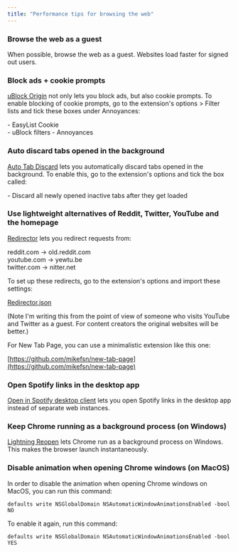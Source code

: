 ```yaml
---
title: "Performance tips for browsing the web"
---
```


### Browse the web as a guest

When possible, browse the web as a guest. Websites load faster for signed out users.

### Block ads + cookie prompts

[uBlock Origin](https://chrome.google.com/webstore/detail/ublock-origin/cjpalhdlnbpafiamejdnhcphjbkeiagm) not only lets you block ads, but also cookie prompts. To enable blocking of cookie prompts, go to the extension's options > Filter lists and tick these boxes under Annoyances:

\- EasyList Cookie  
\- uBlock filters - Annoyances

### Auto discard tabs opened in the background

[Auto Tab Discard](https://chrome.google.com/webstore/detail/auto-tab-discard/jhnleheckmknfcgijgkadoemagpecfol) lets you automatically discard tabs opened in the background. To enable this, go to the extension's options and tick the box called:

\- Discard all newly opened inactive tabs after they get loaded

### Use lightweight alternatives of Reddit, Twitter, YouTube and the homepage

[Redirector](https://chrome.google.com/webstore/detail/redirector/ocgpenflpmgnfapjedencafcfakcekcd) lets you redirect requests from:

reddit.com -> old.reddit.com  
youtube.com -> yewtu.be  
twitter.com -> nitter.net

To set up these redirects, go to the extension's options and import these settings:

[Redirector.json](https://gist.githubusercontent.com/mikefsn/e28c1a6f910dcaf6bceada4e414a16ed/raw/122578be478309fb3cba023c37173b62abf97f3e/Redirector.json)

(Note I'm writing this from the point of view of someone who visits YouTube and Twitter as a guest. For content creators the original websites will be better.)

For New Tab Page, you can use a minimalistic extension like this one:

[https://github.com/mikefsn/new-tab-page](https://github.com/mikefsn/new-tab-page)

### Open Spotify links in the desktop app

[Open in Spotify desktop client](https://chrome.google.com/webstore/detail/open-in-spotify-desktop-c/okkdbmdhpgmajopdpmflkldkemcldnjd) lets you open Spotify links in the desktop app instead of separate web instances.

### Keep Chrome running as a background process (on Windows)

[Lightning Reopen](https://chrome.google.com/webstore/detail/lightning-reopen/ahphokgmcecbjeipkfkamcdmemghkaph) lets Chrome run as a background process on Windows. This makes the browser launch instantaneously.

### Disable animation when opening Chrome windows (on MacOS)

In order to disable the animation when opening Chrome windows on MacOS, you can run this command:

```
defaults write NSGlobalDomain NSAutomaticWindowAnimationsEnabled -bool NO
```

To enable it again, run this command:

```
defaults write NSGlobalDomain NSAutomaticWindowAnimationsEnabled -bool YES
```
